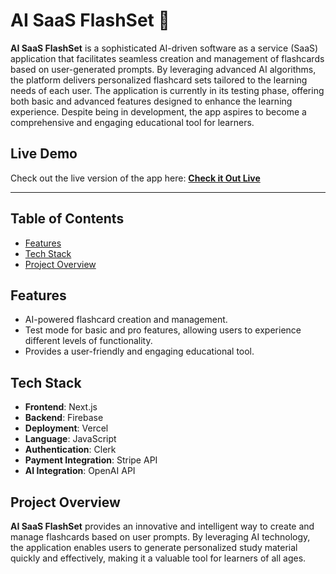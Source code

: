 # AI SaaS FlashSet 🤖


**AI SaaS FlashSet** is a sophisticated AI-driven software as a service (SaaS) application that facilitates seamless creation and management of flashcards based on user-generated prompts. By leveraging advanced AI algorithms, the platform delivers personalized flashcard sets tailored to the learning needs of each user. The application is currently in its testing phase, offering both basic and advanced features designed to enhance the learning experience. Despite being in development, the app aspires to become a comprehensive and engaging educational tool for learners.
## Live Demo

Check out the live version of the app here: [**Check it Out Live**](https://jasonbalayev.dev/YourProjectLink)

---

## Table of Contents

- [Features](#features)
- [Tech Stack](#tech-stack)
- [Project Overview](#project-overview)

## Features

- AI-powered flashcard creation and management.
- Test mode for basic and pro features, allowing users to experience different levels of functionality.
- Provides a user-friendly and engaging educational tool.

## Tech Stack

- **Frontend**: Next.js
- **Backend**: Firebase
- **Deployment**: Vercel
- **Language**: JavaScript
- **Authentication**: Clerk
- **Payment Integration**: Stripe API
- **AI Integration**: OpenAI API

## Project Overview

**AI SaaS FlashSet** provides an innovative and intelligent way to create and manage flashcards based on user prompts. By leveraging AI technology, the application enables users to generate personalized study material quickly and effectively, making it a valuable tool for learners of all ages.
